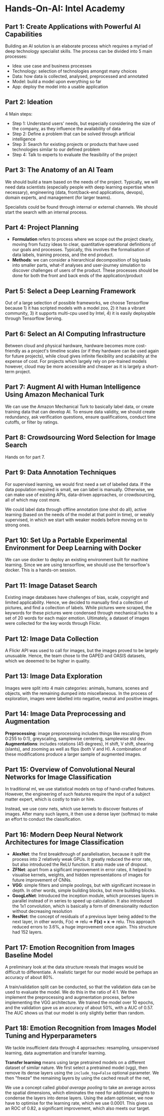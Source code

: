 # Hands-On-AI: Intel Academy

## Part 1: Create Applications with Powerful AI Capabilities
Building an AI solution is an elaborate process which requires a myriad of deep technology specialist skills. The process can be divided into 5 main processes:
- Idea: use case and business processes
- Technology: selection of technologies amongst many choices
- Data: how data is collected, analysed, preprocessed and annotated
- Model: build a model upon everything so far
- App: deploy the model into a usable application

## Part 2: Ideation
4 Main steps:
- Step 1: Understand users' needs, but especially considering the size of the company, as they influence the availability of data
- Step 2: Define a problem that can be solved through artificial intelligence
- Step 3: Search for existing projects or products that have used technologies similar to our defined problem
- Step 4: Talk to experts to evaluate the feasibility of the project

## Part 3: The Anatomy of an AI Team
We should build a team based on the needs of the project. Typically, we will need data scientists (especially people with deep learning expertise when necessary), engineering (data, front/back-end applications, devops), domain experts, and management (for larger teams).

Specialists could be found through internal or external channels. We should start the search with an internal process.

## Part 4: Project Planning
- __Formulation__ refers to process where we scope out the project clearly, moving from fuzzy ideas to clear, quantitative operational definitions of our goals and processes. Typically, this involves the formalisation of data labels, training process, and the end product.
- __Methods__: we can consider a hierarchical decomposition of big tasks into smaller parts, what-if analyses and user-journey simulation to discover challenges of users of the product. These processes should be done for both the front and back ends of the application/product

## Part 5: Select a Deep Learning Framework
Out of a large selection of possible frameworks, we choose Tensorflow because 1) it has scripted models with a model zoo, 2) it has a vibrant community, 3) it supports multi-cpu used by Intel, 4) it is easily deployable through Tensorflow Serving.

## Part 6: Select an AI Computing Infrastructure
Between cloud and physical hardware, hardware becomes more cost-friendly as a project's timeline scales (or if they hardware can be used again for future projects), while cloud gives infinite flexibility and scalability at the expense of cost. For projects which largely rely on pre-trained models however, cloud may be more accessible and cheaper as it is largely a short-term project.

## Part 7: Augment AI with Human Intelligence Using Amazon Mechanical Turk
We can use the Amazon Mechanical Turk to basically label data, or create training data that can develop AI. To ensure data validity, we should create redundancy, ask verification questions, ensure qualifications, conduct time cutoffs, or filter by ratings.

## Part 8: Crowdsourcing Word Selection for Image Search
Hands on for part 7.

## Part 9: Data Annotation Techniques
For supervised learning, we would first need a set of labelled data. If the data population required is small, we can label is manually. Otherwise, we can make use of existing APIs, data-driven approaches, or crowdsourcing, all of which may cost more.

We could label data through offline annotation (one shot do all), active learning (based on the needs of the model at that point in time), or weakly supervised, in which we start with weaker models before moving on to strong ones.

## Part 10: Set Up a Portable Experimental Environment for Deep Learning with Docker
We can use docker to deploy an existing environment built for machine learning. Since we are using tensorflow, we should use the tensorflow's docker. This is a hands-on session.

## Part 11: Image Dataset Search
Existing image databases have challenges of bias, scale, copyright and limited applicability. Hence, we decided to manually find a collection of pictures, and find a collection of labels. While pictures were scraped, the keywords for these pictures were condensed through mechanical turks to a set of 20 words for each major emotion. Ultimately, a dataset of images were collected for the key words through Flickr.

## Part 12: Image Data Collection
A Flickr API was used to call for images, but the images proved to be largely unusuable. Hence, the team chose to the GAPED and OASIS datasets, which we deeemed to be higher in quality.

## Part 13: Image Data Exploration
Images were split into 4 main categories: animals, humans, scenes and objects, with the remaining dumped into miscellaneous. In the process of exploration, images were labelled into negative, neutral and positive images.

## Part 14: Image Data Preprocessing and Augmentation
__Preprocessing__: image preprocessing includes things like rescaling (from 0:255 to 0:1), greyscaling, samplewise centering, samplewise std dev.
__Augmentations__: includes rotations (45 degrees), H shift, V shift, shearing (slants), and zooming as well as flips (both V and H). A combination of these modifications produce a larger sample of augmented images.

## Part 15: Overview of Convolutional Neural Networks for Image Classification
In traditional ml, we use statistical models on top of hand-crafted features. However, the engineering of such features require the input of a subject matter expert, which is costly to train or hire. 

Instead, we use conv nets, which use kernels to discover features of images. After many such layers, it then use a dense layer (softmax) to make an effort to conduct the classification.

## Part 16: Modern Deep Neural Network Architectures for Image Classification
- __AlexNet__: the first breakthrough of parallelisation, because it split the process into 2 relatively weak GPUs. It greatly reduced the error rate, but also introduced the ReLU function. It also made use of dropout.
- __ZFNet__: apart from a sigificant improvement in error rates, it helped to visualise kernels, weights, and hidden representations of images for future improvement of CNNs.
- __VGG__: simple filters and simple poolings, but with significant increase in depth. In other words, simple building blocks, but more building blocks.
- __GoogLeNet__: Introduced the inception module, which processes layers in parallel instead of in series to speed up calculation. It also introduced the 1x1 convolution, which is basically a form of dimensionality reduction without decreasing resolution
- __ResNet__: the concept of residuals of a previous layer being added to the next layer, in other words, F(x) => relu => __F(x) + x__ => relu. This approach reduced errors to 3.6%, a huge improvement once again. This structure had 152 layers.

## Part 17: Emotion Recognition from Images Baseline Model
A preliminary look at the data structure reveals that images would be difficult to differentiate. A realistic target for our model would be perhaps an accuracy of about 80%.

A train/validation split can be conducted, so that the validation data can be used to evaluate the model. We do this in the ratio of 4:1. We then implement the preprocessing and augmentation process, before implementing the VGG architecture. We trained the model over 10 epochs, and the validation gave us an accuracy of about 50%, with a AUC of 0.57. The AUC shows us that our model is only slightly better than random.

## Part 18: Emotion Recognition from Images Model Tuning and Hyperparameters
We tackle insufficient data through 4 approaches: resampling, unsupervised learning, data augmentation and transfer learning. 

__Transfer learning__ means using large pretrained models on a different dataset of similar nature. We first select a pretrained model (vgg), then remove its dense layers using the `include_top=False` optional parameter. We then "freeze" the remaining layers by using the cached result of the net,

We use a concept called *global average pooling* to take an average across the spatial dimensions, which eliminates the need for additional weights to condense the layers into dense layers. Using the adam optimiser, we now have to optimise for the learning rate, which we use 0.0001. This gives us an ROC of 0.82, a significant improvement, which also meets our target.









